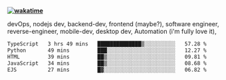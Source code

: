 **[![wakatime](https://wakatime.com/badge/user/87646243-158a-4241-a3cb-668e1fa2dbb8.svg)](https://wakatime.com/@87646243-158a-4241-a3cb-668e1fa2dbb8?style=plastic)**


devOps, nodejs dev, backend-dev, frontend (maybe?), software engineer, reverse-engineer, mobile-dev, desktop dev, Automation (i'm fully love it), 

<!--START_SECTION:waka-->

```txt
TypeScript   3 hrs 49 mins   ██████████████▒░░░░░░░░░░   57.28 %
Python       49 mins         ███░░░░░░░░░░░░░░░░░░░░░░   12.27 %
HTML         39 mins         ██▒░░░░░░░░░░░░░░░░░░░░░░   09.81 %
JavaScript   34 mins         ██▒░░░░░░░░░░░░░░░░░░░░░░   08.68 %
EJS          27 mins         █▓░░░░░░░░░░░░░░░░░░░░░░░   06.82 %
```

<!--END_SECTION:waka-->
